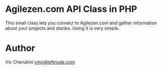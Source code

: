 # Agilezen.com API Class in PHP
This small class lets you connect to Agilezen.com and gather information about your projects and stories. Using it is very simple.


# Author
Vic Cherubini <vmc@leftnode.com>
